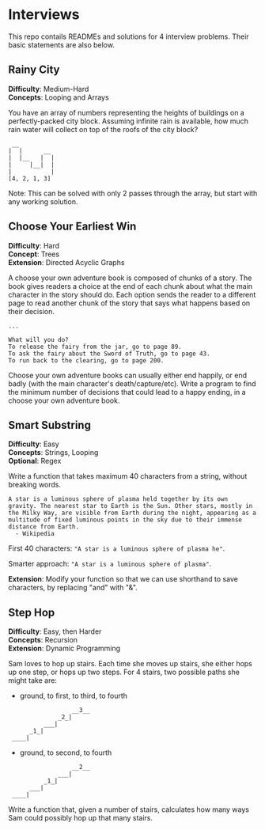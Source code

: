 # Interviews

This repo contails READMEs and solutions for 4 interview problems. Their basic statements are also below.


## Rainy City

**Difficulty**: Medium-Hard    
**Concepts**: Looping and Arrays

You have an array of numbers representing the heights of buildings on a perfectly-packed city block.  Assuming infinite rain is available, how much rain water will collect on top of the roofs of the city block?

```
 __
|  |      __
|  |__   |  |
|     |__|  |
|           |
[4, 2, 1, 3]
```


Note: This can be solved with only 2 passes through the array, but start with any working solution.  



## Choose Your Earliest Win

**Difficulty**: Hard    
**Concept**: Trees     
**Extension**: Directed Acyclic Graphs   

A choose your own adventure book is composed of chunks of a story.   The book gives readers a choice at the end of each chunk about what the main character in the story should do.  Each option sends the reader to a different page to read another chunk of the story that says what happens based on their decision.

```
...

What will you do?
To release the fairy from the jar, go to page 89.
To ask the fairy about the Sword of Truth, go to page 43.
To run back to the clearing, go to page 200.
```

Choose your own adventure books can usually either end happily, or end badly (with the main character's death/capture/etc).  Write a program to find the minimum number of decisions that could lead to a happy ending, in a choose your own adventure book.

<!--## Awkward Teddy-->

<!--You're working on a robotic teddy bear toy that will teach children basic tasks. It's working for task lists that can happen in any order, like gathering each toy into the toy bin. Unfortunately, the teddy bear doesn't do very well with tasks with prerequisites. For example, the teddy bear has a tendency to congratulate users who dress a doll by putting its socks on over its shoes, or its underwear on after its pants. -->

<!--```-->
<!--Gathering Toys-->
<!--* put the giraffee into the toy bin-->
<!--* put the blocks into the toy bin-->
<!--* put the doll into the toy bin-->
<!--```-->

<!--```-->
<!--Getting Dressed-->
<!--* put on socks-->
<!--* put on shirt-->
<!--* put on pants-->
<!--* put on shoes-->
<!--* put on underwear-->
<!--```-->

<!--Key questions:-->
<!--* What kind of input does the teddy bear get now? (unordered lists of actions that have to be taken)-->



## Smart Substring

**Difficulty**: Easy   
**Concepts**: Strings, Looping   
**Optional**: Regex   

Write a function that takes maximum 40 characters from a string, without breaking words.  

```
A star is a luminous sphere of plasma held together by its own gravity. The nearest star to Earth is the Sun. Other stars, mostly in the Milky Way, are visible from Earth during the night, appearing as a multitude of fixed luminous points in the sky due to their immense distance from Earth.
  - Wikipedia
```
First 40 characters: `"A star is a luminous sphere of plasma he"`.

Smarter approach: `"A star is a luminous sphere of plasma"`.

**Extension**: Modify your function so that we can use shorthand to save characters, by replacing "and" with "&".



## Step Hop

**Difficulty**: Easy, then Harder   
**Concepts**: Recursion   
**Extension**: Dynamic Programming  

Sam loves to hop up stairs. Each time she moves up stairs, she either hops up one step, or hops up two steps.  For 4 stairs, two possible paths she might take are:


* ground, to first, to third, to fourth
```
                  __3__
              _2_|
          ___|
      _1_|
 ____|
```

* ground, to second, to fourth
```
                  __2__
              ___|
          _1_|
      ___|
 ____|
```

Write a function that, given a number of stairs, calculates how many ways Sam could possibly hop up that many stairs. 
